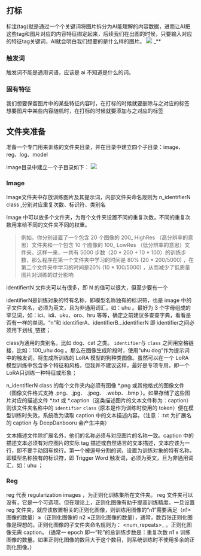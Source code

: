 ## 打标
标注(tag)就是通过一个个关键词将图片拆分为AI能理解的内容数据，进而让AI把这些tag和图片对应的内容特征绑定起来，后续我们在出图的时候，只要输入对应的特征tag关键词，AI就会明白我们想要的是什么样的图片。
![](https://pic3.zhimg.com/80/v2-3733efeea39716802dd4023681629bde_1440w.webp)
_**

### 触发词
触发词不能是通用词语，应该是 ai 不知道是什么的词。

### 固有特征
我们想要保留图片中的某些特征内容时，在打标的时候就要删除与之对应的标签
想要图片中某些内容随机时，在打标的时候就要添加与之对应的标签

## 文件夹准备
准备一个专门用来训练的文件夹目录，并在目录中建立四个子目录：image、reg、log、model

image目录中建立一个子目录如下：
![](https://pic1.zhimg.com/80/v2-2b6b1064241a4584eb4ebd7b8c8ec0f4_1440w.webp)

### Image
Image文件夹中存放训练图片及其提示词，内部文件夹命名规则为
n_identifierN class  ,分别对应重复次数、标识符、类别名

Image 中可以放多个文件夹，为每个文件夹设置不同的重复次数，不同的重复次数用来给不同的文件夹不同的权重。

> 例如，你分别设置了一个包含 20 个图像的 200_ HighRes （高分辨率的意思）文件夹和一个包含 10 个图像的 100_ LowRes （低分辨率的意思）文件夹。这样一来，一共有 5000 步数（20 * 200 + 10 * 100）的训练步数，那么程序在第一个文件夹中学习的时间是 80% (20 * 200/5000) ，在第二个文件夹中学习的时间是20% (10 * 100/5000) ，从而减少了低质量图片对训练的过分影响

identifiertN 文件夹可以有很多，即 N 的值可以很大，但至少要有一个

identifierN是训练对象的特有名称，即模型名称独有的标识符，也是 image 中的子文件夹名，必须为英文，且为非通用词汇，如：uhu 。最好为 3 个字母组成的罕见词，如：ici、idi、uku、oro、hru 等等，确定之前建议多查查字典，看看是否有一样的单词。“n”和 identifierA、identifierB…identifierN 即 identifier之间必须用下划线`_`链接；

class为通用的类别名，比如 dog、cat 之类。 `identifier`与 `class` 之间用空格链接，比如：100_uhu dog 。那么在图像生成阶段时，使用“uhu dog”作为提示词中的触发词，将生成所训练的 LoRA 模型的狗种类图像。虽然可以在一个 LoRA 模型训练中包含多个特征和风格，但我并不建议这样，最好是专项专用，即一个LoRA只训练一种特征或形象；

n_identifierN class 的每个文件夹内必须有图像 *.png 或其他格式的图像文件（图像文件格式支持 .png、.jpg、 .jpeg、 .webp、.bmp ）。如果存储了这些图片对应的描述文件 *.txt 或 *.caption（这类描述图片的文本文件称为：caption）则该文件夹名称中的 `identifier` `class` (原本是作为训练时使用的 token）便在模型训练时失效，系统改为读取 caption 中的文本描述内容。（注意：.txt 为扩展名的 caption 与 DeepDanbooru 会产生冲突）

文本描述文件除扩展名外，他们的名称必须与对应图片的名称一致。caption 中的描述文本必须有对应图片的实际 tag 描述或自然语言的文本描述，文本应该为一行，即不要手动回车换行。第一个被逗号分割的词，设置为训练对象的特有名称，即模型名称独有的标识符，即 Trigger Word 触发词，必须为英文，且为非通用词汇，如：uhu ；

### Reg
reg 代表 regularization images ，为正则化训练集所在文件夹。 reg 文件夹可以没有，它是一个可选项。但在理论上，正则化图像有助于提高训练精度。一旦设置 reg 文件夹，就应该放置相关的正则化图像，则训练用图像的“n1”需要满足（n1×图像的数量）≥（正则化图像的 n2 ×正则化图像的数量），通常，数百张正则化图像是理想的。正则化图像的子文件夹命名规则为： <num_repeats>_<class> 。正则化图像无需 caption。 (通常一 epoch 即一“轮”的总训练步数是：重复次数 n1 x 训练图像的数量。如果正则化图像的数目大于这个数目，则系统训练时不使用多余的正则化图像。)



